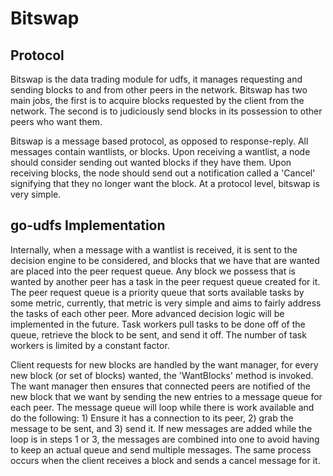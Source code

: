 # Bitswap

## Protocol
Bitswap is the data trading module for udfs, it manages requesting and sending
blocks to and from other peers in the network. Bitswap has two main jobs, the
first is to acquire blocks requested by the client from the network. The second
is to judiciously send blocks in its possession to other peers who want them.

Bitswap is a message based protocol, as opposed to response-reply. All messages
contain wantlists, or blocks. Upon receiving a wantlist, a node should consider
sending out wanted blocks if they have them. Upon receiving blocks, the node
should send out a notification called a 'Cancel' signifying that they no longer
want the block. At a protocol level, bitswap is very simple.

## go-udfs Implementation
Internally, when a message with a wantlist is received, it is sent to the
decision engine to be considered, and blocks that we have that are wanted are
placed into the peer request queue. Any block we possess that is wanted by
another peer has a task in the peer request queue created for it. The peer
request queue is a priority queue that sorts available tasks by some metric,
currently, that metric is very simple and aims to fairly address the tasks
of each other peer. More advanced decision logic will be implemented in the
future. Task workers pull tasks to be done off of the queue, retrieve the block
to be sent, and send it off. The number of task workers is limited by a constant
factor.

Client requests for new blocks are handled by the want manager, for every new
block (or set of blocks) wanted, the 'WantBlocks' method is invoked. The want
manager then ensures that connected peers are notified of the new block that we
want by sending the new entries to a message queue for each peer. The message
queue will loop while there is work available and do the following: 1) Ensure it
has a connection to its peer, 2) grab the message to be sent, and 3) send it.
If new messages are added while the loop is in steps 1 or 3, the messages are
combined into one to avoid having to keep an actual queue and send multiple
messages. The same process occurs when the client receives a block and sends a
cancel message for it.

